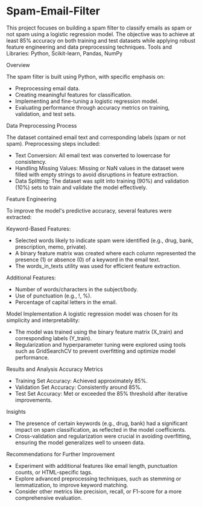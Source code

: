 # Spam-Email-Filter
This project focuses on building a spam filter to classify emails as spam or not spam using a logistic regression model. The objective was to achieve at least 85% accuracy on both training and test datasets while applying robust feature engineering and data preprocessing techniques. 
Tools and Libraries: Python, Scikit-learn, Pandas, NumPy

Overview

The spam filter is built using Python, with specific emphasis on:
- Preprocessing email data.
- Creating meaningful features for classification.
- Implementing and fine-tuning a logistic regression model.
- Evaluating performance through accuracy metrics on training, validation, and test sets.

Data Preprocessing Process

The dataset contained email text and corresponding labels (spam or not spam). 
Preprocessing steps included:
- Text Conversion: All email text was converted to lowercase for consistency.
- Handling Missing Values: Missing or NaN values in the dataset were filled with empty strings to avoid disruptions in feature extraction.
- Data Splitting: The dataset was split into training (90%) and validation (10%) sets to train and validate the model effectively.

Feature Engineering

To improve the model's predictive accuracy, several features were extracted:

Keyword-Based Features:
- Selected words likely to indicate spam were identified (e.g., drug, bank, prescription, memo, private).
- A binary feature matrix was created where each column represented the presence (1) or absence (0) of a keyword in the email text.
- The words_in_texts utility was used for efficient feature extraction.

Additional Features:
- Number of words/characters in the subject/body.
- Use of punctuation (e.g., !, %).
- Percentage of capital letters in the email.

Model Implementation
A logistic regression model was chosen for its simplicity and interpretability:
- The model was trained using the binary feature matrix (X_train) and corresponding labels (Y_train).
- Regularization and hyperparameter tuning were explored using tools such as GridSearchCV to prevent overfitting and optimize model performance.

Results and Analysis
Accuracy Metrics
- Training Set Accuracy: Achieved approximately 85%.
- Validation Set Accuracy: Consistently around 85%.
- Test Set Accuracy: Met or exceeded the 85% threshold after iterative improvements.

Insights 
- The presence of certain keywords (e.g., drug, bank) had a significant impact on spam classification, as reflected in the model coefficients.
- Cross-validation and regularization were crucial in avoiding overfitting, ensuring the model generalizes well to unseen data.

Recommendations for Further Improvement
- Experiment with additional features like email length, punctuation counts, or HTML-specific tags.
- Explore advanced preprocessing techniques, such as stemming or lemmatization, to improve keyword matching.
- Consider other metrics like precision, recall, or F1-score for a more comprehensive evaluation.

